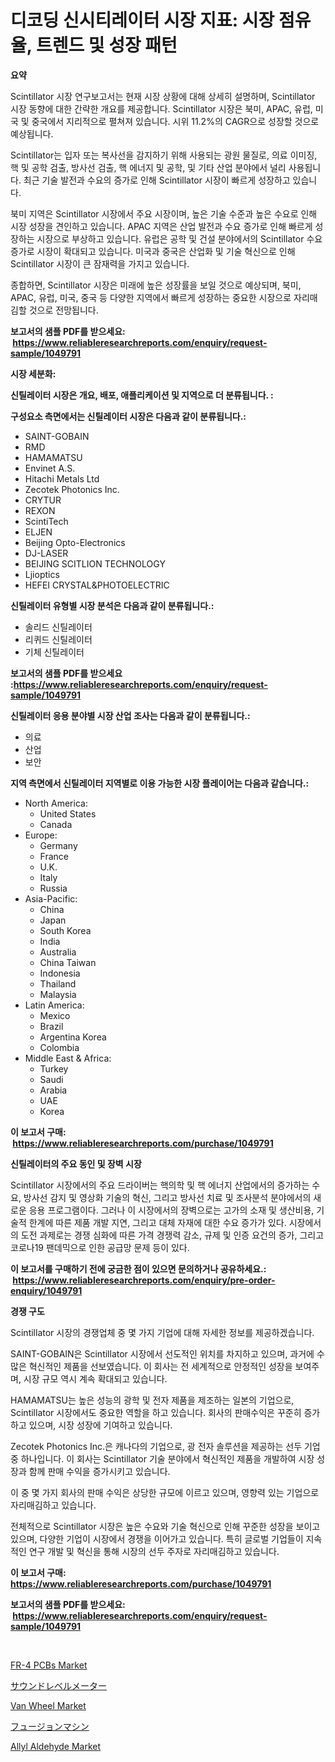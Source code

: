 <p><h1>디코딩 신시티레이터 시장 지표: 시장 점유율, 트렌드 및 성장 패턴</h1></p><p><strong>요약</strong></p>
<p><p>Scintillator 시장 연구보고서는 현재 시장 상황에 대해 상세히 설명하며, Scintillator 시장 동향에 대한 간략한 개요를 제공합니다. Scintillator 시장은 북미, APAC, 유럽, 미국 및 중국에서 지리적으로 펼쳐져 있습니다. 시위 11.2%의 CAGR으로 성장할 것으로 예상됩니다.</p><p>Scintillator는 입자 또는 복사선을 감지하기 위해 사용되는 광원 물질로, 의료 이미징, 핵 및 공학 검출, 방사선 검출, 핵 에너지 및 공학, 및 기타 산업 분야에서 널리 사용됩니다. 최근 기술 발전과 수요의 증가로 인해 Scintillator 시장이 빠르게 성장하고 있습니다.</p><p>북미 지역은 Scintillator 시장에서 주요 시장이며, 높은 기술 수준과 높은 수요로 인해 시장 성장을 견인하고 있습니다. APAC 지역은 산업 발전과 수요 증가로 인해 빠르게 성장하는 시장으로 부상하고 있습니다. 유럽은 공학 및 건설 분야에서의 Scintillator 수요 증가로 시장이 확대되고 있습니다. 미국과 중국은 산업화 및 기술 혁신으로 인해 Scintillator 시장이 큰 잠재력을 가지고 있습니다.</p><p>종합하면, Scintillator 시장은 미래에 높은 성장률을 보일 것으로 예상되며, 북미, APAC, 유럽, 미국, 중국 등 다양한 지역에서 빠르게 성장하는 중요한 시장으로 자리매김할 것으로 전망됩니다.</p></p>
<p><strong>보고서의 샘플 PDF를 받으세요: &nbsp;<a href="https://www.reliableresearchreports.com/enquiry/request-sample/1049791">https://www.reliableresearchreports.com/enquiry/request-sample/1049791</a></strong></p>
<p><strong>시장 세분화:</strong></p>
<p><strong> 신틸레이터 시장은 개요, 배포, 애플리케이션 및 지역으로 더 분류됩니다. :</strong></p>
<p><strong>구성요소 측면에서는 신틸레이터 시장은 다음과 같이 분류됩니다.:</strong></p>
<p><ul><li>SAINT-GOBAIN</li><li>RMD</li><li>HAMAMATSU</li><li>Envinet A.S.</li><li>Hitachi Metals Ltd</li><li>Zecotek Photonics Inc.</li><li>CRYTUR</li><li>REXON</li><li>ScintiTech</li><li>ELJEN</li><li>Beijing Opto-Electronics</li><li>DJ-LASER</li><li>BEIJING SCITLION TECHNOLOGY</li><li>Ljioptics</li><li>HEFEI CRYSTAL&PHOTOELECTRIC</li></ul></p>
<p><strong> 신틸레이터 유형별 시장 분석은 다음과 같이 분류됩니다.:</strong></p>
<p><ul><li>솔리드 신틸레이터</li><li>리퀴드 신틸레이터</li><li>기체 신틸레이터</li></ul></p>
<p><strong>보고서의 샘플 PDF를 받으세요 :<a href="https://www.reliableresearchreports.com/enquiry/request-sample/1049791">https://www.reliableresearchreports.com/enquiry/request-sample/1049791</a></strong></p>
<p><strong> 신틸레이터 응용 분야별 시장 산업 조사는 다음과 같이 분류됩니다.:</strong></p>
<p><ul><li>의료</li><li>산업</li><li>보안</li></ul></p>
<p><strong>지역 측면에서 신틸레이터 지역별로 이용 가능한 시장 플레이어는 다음과 같습니다.:</strong></p>
<p><ul>
    <li>
        North America:
        <ul>
            <li>United States</li>
            <li>Canada</li>
        </ul>
    </li>
    <li>
        Europe:
        <ul>
            <li>Germany</li>
            <li>France</li>
            <li>U.K.</li>
            <li>Italy</li>
            <li>Russia</li>
        </ul>
    </li>
    <li>
        Asia-Pacific:
        <ul>
            <li>China</li>
            <li>Japan</li>
            <li>South Korea</li>
            <li>India</li>
            <li>Australia</li>
            <li>China Taiwan</li>
            <li>Indonesia</li>
            <li>Thailand</li>
            <li>Malaysia</li>
        </ul>
    </li>
    <li>
        Latin America:
        <ul>
            <li>Mexico</li>
            <li>Brazil</li>
            <li>Argentina Korea</li>
            <li>Colombia</li>
        </ul>
    </li>
    <li>
        Middle East & Africa:
        <ul>
            <li>Turkey</li>
            <li>Saudi</li>
            <li>Arabia</li>
            <li>UAE</li>
            <li>Korea</li>
        </ul>
    </li>
    </ul></p>
<p><strong>이 보고서 구매: &nbsp;<a href="https://www.reliableresearchreports.com/purchase/1049791">https://www.reliableresearchreports.com/purchase/1049791</a></strong></p>
<p><strong>신틸레이터의 주요 동인 및 장벽 시장</strong></p>
<p><p>Scintillator 시장에서의 주요 드라이버는 핵의학 및 핵 에너지 산업에서의 증가하는 수요, 방사선 감지 및 영상화 기술의 혁신, 그리고 방사선 치료 및 조사분석 분야에서의 새로운 응용 프로그램이다. 그러나 이 시장에서의 장벽으로는 고가의 소재 및 생산비용, 기술적 한계에 따른 제품 개발 지연, 그리고 대체 자재에 대한 수요 증가가 있다. 시장에서의 도전 과제로는 경쟁 심화에 따른 가격 경쟁력 감소, 규제 및 인증 요건의 증가, 그리고 코로나19 팬데믹으로 인한 공급망 문제 등이 있다.</p></p>
<p><strong>이 보고서를 구매하기 전에 궁금한 점이 있으면 문의하거나 공유하세요.: &nbsp;<a href="https://www.reliableresearchreports.com/enquiry/pre-order-enquiry/1049791">https://www.reliableresearchreports.com/enquiry/pre-order-enquiry/1049791</a></strong></p>
<p><strong>경쟁 구도</strong></p>
<p><p>Scintillator 시장의 경쟁업체 중 몇 가지 기업에 대해 자세한 정보를 제공하겠습니다.</p><p>SAINT-GOBAIN은 Scintillator 시장에서 선도적인 위치를 차지하고 있으며, 과거에 수많은 혁신적인 제품을 선보였습니다. 이 회사는 전 세계적으로 안정적인 성장을 보여주며, 시장 규모 역시 계속 확대되고 있습니다.</p><p>HAMAMATSU는 높은 성능의 광학 및 전자 제품을 제조하는 일본의 기업으로, Scintillator 시장에서도 중요한 역할을 하고 있습니다. 회사의 판매수익은 꾸준히 증가하고 있으며, 시장 성장에 기여하고 있습니다.</p><p>Zecotek Photonics Inc.은 캐나다의 기업으로, 광 전자 솔루션을 제공하는 선두 기업 중 하나입니다. 이 회사는 Scintillator 기술 분야에서 혁신적인 제품을 개발하여 시장 성장과 함께 판매 수익을 증가시키고 있습니다.</p><p>이 중 몇 가지 회사의 판매 수익은 상당한 규모에 이르고 있으며, 영향력 있는 기업으로 자리매김하고 있습니다.</p><p>전체적으로 Scintillator 시장은 높은 수요와 기술 혁신으로 인해 꾸준한 성장을 보이고 있으며, 다양한 기업이 시장에서 경쟁을 이어가고 있습니다. 특히 글로벌 기업들이 지속적인 연구 개발 및 혁신을 통해 시장의 선두 주자로 자리매김하고 있습니다.</p></p>
<p><strong>이 보고서 구매: &nbsp; <a href="https://www.reliableresearchreports.com/purchase/1049791">https://www.reliableresearchreports.com/purchase/1049791</a></strong></p>
<p><strong>보고서의 샘플 PDF를 받으세요: &nbsp;<a href="https://www.reliableresearchreports.com/enquiry/request-sample/1049791">https://www.reliableresearchreports.com/enquiry/request-sample/1049791</a></strong><strong></strong></p>
<p>&nbsp;</p>
<p><p><a href="https://view.publitas.com/reportprime-1/fr-4-pcbs-market-share-market-new-trends-analysis-report-by-type-by-application-by-end-use-by-region-and-segment-forecasts-2023-2030/">FR-4 PCBs Market</a></p><p><a href="https://github.com/wkuactfdzwizk06/Market-Research-Report-List-1/blob/main/8716600190243.md">サウンドレベルメーター</a></p><p><a href="https://valiant-lunge-8fe.notion.site/Van-Wheel-Market-Size-Share-Trends-Analysis-Report-By-Application-Regional-Outlook-Competitive--8ad21161db234db687de7f7ee83b5b28">Van Wheel Market</a></p><p><a href="https://github.com/lrlmopnhwd79300/Market-Research-Report-List-1/blob/main/8650233190244.md">フュージョンマシン</a></p><p><a href="https://github.com/abdelrhmankishk22/Market-Research-Report-List-3/blob/main/allyl-aldehyde-market.md">Allyl Aldehyde Market</a></p></p>